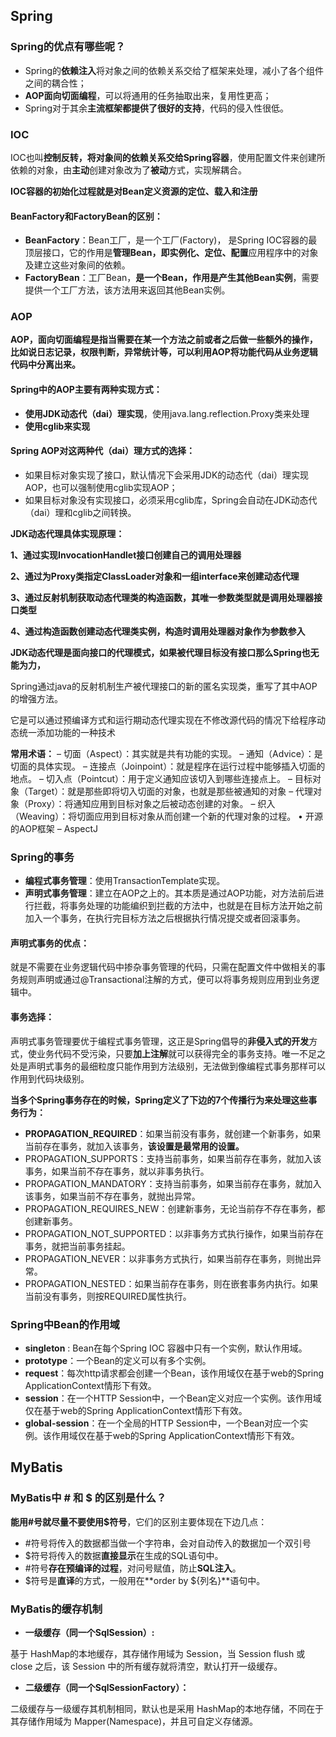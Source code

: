 ## Spring

### Spring的优点有哪些呢？

- Spring的**依赖注入**将对象之间的依赖关系交给了框架来处理，减小了各个组件之间的耦合性；
- **AOP面向切面编程**，可以将通用的任务抽取出来，复用性更高；
- Spring对于其余**主流框架都提供了很好的支持**，代码的侵入性很低。



### IOC

IOC也叫**控制反转，将对象间的依赖关系交给Spring容器**，使用配置文件来创建所依赖的对象，由**主动**创建对象改为了**被动**方式，实现解耦合。

**IOC容器的初始化过程就是对Bean定义资源的定位、载入和注册**

#### BeanFactory和FactoryBean的区别：

- **BeanFactory**：Bean工厂，是一个工厂(Factory)， 是Spring IOC容器的最顶层接口，它的作用是**管理Bean，即实例化、定位、配置**应用程序中的对象及建立这些对象间的依赖。
- **FactoryBean**：工厂Bean，**是一个Bean，作用是产生其他Bean实例**，需要提供一个工厂方法，该方法用来返回其他Bean实例。



### AOP

**AOP，**面向切面编程是指当需要在某一个方法之前或者之后做一些额外的操作，比如说日志记录，权限判断，异常统计等，可以利用AOP**将功能代码从业务逻辑代码中分离出来。**

#### Spring中的AOP主要有两种实现方式：

- **使用JDK动态代（dai）理实现**，使用java.lang.reflection.Proxy类来处理
- **使用cglib来实现**

#### Spring AOP对这两种代（dai）理方式的选择：

- 如果目标对象实现了接口，默认情况下会采用JDK的动态代（dai）理实现AOP，也可以强制使用cglib实现AOP；
- 如果目标对象没有实现接口，必须采用cglib库，Spring会自动在JDK动态代（dai）理和cglib之间转换。

**JDK动态代理具体实现原理：**

**1、通过实现InvocationHandlet接口创建自己的调用处理器**

**2、通过为Proxy类指定ClassLoader对象和一组interface来创建动态代理**

**3、通过反射机制获取动态代理类的构造函数，其唯一参数类型就是调用处理器接口类型**

**4、通过构造函数创建动态代理类实例，构造时调用处理器对象作为参数参入**

**JDK动态代理是面向接口的代理模式，如果被代理目标没有接口那么Spring也无能为力，**

Spring通过java的反射机制生产被代理接口的新的匿名实现类，重写了其中AOP的增强方法。

它是可以通过预编译方式和运行期动态代理实现在不修改源代码的情况下给程序动态统一添加功能的一种技术

**常用术语：**
– 切面（Aspect）：其实就是共有功能的实现。
– 通知（Advice）：是切面的具体实现。
– 连接点（Joinpoint）：就是程序在运行过程中能够插入切面的地点。
– 切入点（Pointcut）：用于定义通知应该切入到哪些连接点上。
– 目标对象（Target）：就是那些即将切入切面的对象，也就是那些被通知的对象
– 代理对象（Proxy）：将通知应用到目标对象之后被动态创建的对象。
– 织入（Weaving）：将切面应用到目标对象从而创建一个新的代理对象的过程。
• 开源的AOP框架
– AspectJ

### Spring的事务

- **编程式事务管理**：使用TransactionTemplate实现。
- **声明式事务管理**：建立在AOP之上的。其本质是通过AOP功能，对方法前后进行拦截，将事务处理的功能编织到拦截的方法中，也就是在目标方法开始之前加入一个事务，在执行完目标方法之后根据执行情况提交或者回滚事务。

#### 声明式事务的优点：

就是不需要在业务逻辑代码中掺杂事务管理的代码，只需在配置文件中做相关的事务规则声明或通过@Transactional注解的方式，便可以将事务规则应用到业务逻辑中。

#### 事务选择：

声明式事务管理要优于编程式事务管理，这正是Spring倡导的**非侵入式的开发**方式，使业务代码不受污染，只要**加上注解**就可以获得完全的事务支持。唯一不足之处是声明式事务的最细粒度只能作用到方法级别，无法做到像编程式事务那样可以作用到代码块级别。

**当多个Spring事务存在的时候，Spring定义了下边的7个传播行为来处理这些事务行为：**

- **PROPAGATION_REQUIRED**：如果当前没有事务，就创建一个新事务，如果当前存在事务，就加入该事务，**该设置是最常用的设置。**
- PROPAGATION_SUPPORTS：支持当前事务，如果当前存在事务，就加入该事务，如果当前不存在事务，就以非事务执行。
- PROPAGATION_MANDATORY：支持当前事务，如果当前存在事务，就加入该事务，如果当前不存在事务，就抛出异常。
- PROPAGATION_REQUIRES_NEW：创建新事务，无论当前存不存在事务，都创建新事务。
- PROPAGATION_NOT_SUPPORTED：以非事务方式执行操作，如果当前存在事务，就把当前事务挂起。
- PROPAGATION_NEVER：以非事务方式执行，如果当前存在事务，则抛出异常。
- PROPAGATION_NESTED：如果当前存在事务，则在嵌套事务内执行。如果当前没有事务，则按REQUIRED属性执行。

### Spring中Bean的作用域

- **singleton** : Bean在每个Spring IOC 容器中只有一个实例，默认作用域。
- **prototype**：一个Bean的定义可以有多个实例。
- **request**：每次http请求都会创建一个Bean，该作用域仅在基于web的Spring ApplicationContext情形下有效。
- **session**：在一个HTTP Session中，一个Bean定义对应一个实例。该作用域仅在基于web的Spring ApplicationContext情形下有效。
- **global-session**：在一个全局的HTTP Session中，一个Bean对应一个实例。该作用域仅在基于web的Spring ApplicationContext情形下有效。

## MyBatis

### MyBatis中 # 和 $ 的区别是什么？

**能用#号就尽量不要使用$符号**，它们的区别主要体现在下边几点：

- \#符号将传入的数据都当做一个字符串，会对自动传入的数据加一个双引号
- $符号将传入的数据**直接显示**在生成的SQL语句中。
- \#符号**存在预编译的过程**，对问号赋值，防止**SQL注入**。
- $符号是**直译**的方式，一般用在**order by ${列名}**语句中。

### MyBatis的缓存机制

- **一级缓存（同一个SqlSession）:**

基于 HashMap的本地缓存，其存储作用域为 Session，当 Session flush 或 close 之后，该 Session 中的所有缓存就将清空，默认打开一级缓存。

- **二级缓存（同一个SqlSessionFactory）：**

二级缓存与一级缓存其机制相同，默认也是采用 HashMap的本地存储，不同在于其存储作用域为 Mapper(Namespace)，并且可自定义存储源。
